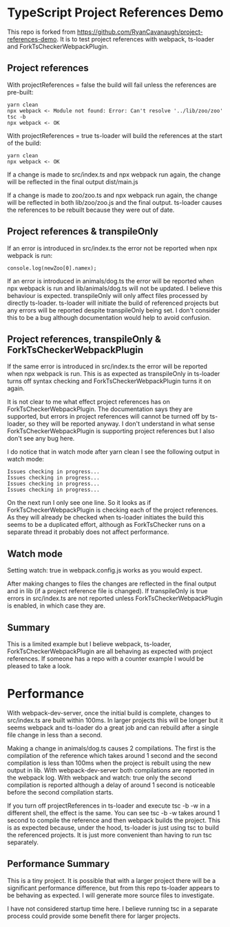 # TypeScript Project References Demo

This repo is forked from https://github.com/RyanCavanaugh/project-references-demo.  It is to test project references with webpack, ts-loader and ForkTsCheckerWebpackPlugin.



## Project references

With projectReferences = false the build will fail unless the references are pre-built:
```
yarn clean
npx webpack <- Module not found: Error: Can't resolve '../lib/zoo/zoo'
tsc -b
npx webpack <- OK
```

With projectReferences = true ts-loader will build the references at the start of the build:
```
yarn clean
npx webpack <- OK
```

If a change is made to src/index.ts and npx webpack run again, the change will be reflected in the final output dist/main.js

If a change is made to zoo/zoo.ts and npx webpack run again, the change will be reflected in both lib/zoo/zoo.js and the final output.  ts-loader causes the references to be rebuilt because they were out of date.

## Project references & transpileOnly

If an error is introduced in src/index.ts the error not be reported when npx webpack is run:
```
console.log(newZoo[0].namex);
```

If an error is introduced in animals/dog.ts the error will be reported when npx webpack is run and lib/animals/dog.ts will not be updated.  I believe this behaviour is expected.  transpileOnly will only affect files processed by directly ts-loader. ts-loader will initiate the build of referenced projects but any errors will be reported despite transpileOnly being set.  I don't consider this to be a bug although documentation would help to avoid confusion.

## Project references, transpileOnly & ForkTsCheckerWebpackPlugin

If the same error is introduced in src/index.ts the error will be reported when npx webpack is run.  This is as expected as transpileOnly in ts-loader turns off syntax checking and ForkTsCheckerWebpackPlugin turns it on again.

It is not clear to me what effect project references has on ForkTsCheckerWebpackPlugin.  The documentation says they are supported, but errors in project references will cannot be turned off by ts-loader, so they will be reported anyway.  I don't understand in what sense ForkTsCheckerWebpackPlugin is supporting project references but I also don't see any bug here.

I do notice that in watch mode after yarn clean I see the following output in watch mode:
```
Issues checking in progress...
Issues checking in progress...
Issues checking in progress...
Issues checking in progress...
```
On the next run I only see one line. So it looks as if ForkTsCheckerWebpackPlugin is checking each of the project references. As they will already be checked when ts-loader initiates the build this seems to be a duplicated effort, although as ForkTsChecker runs on a separate thread it probably does not affect performance.

## Watch mode

Setting watch: true in webpack.config.js works as you would expect.

After making changes to files the changes are reflected in the final output and in lib (if a project reference file is changed).  If transpileOnly is true errors in src/index.ts are not reported unless ForkTsCheckerWebpackPlugin is enabled, in which case they are.

## Summary

This is a limited example but I believe webpack, ts-loader, ForkTsCheckerWebpackPlugin are all behaving as expected with project references.  If someone has a repo with a counter example I would be pleased to take a look.

# Performance

With webpack-dev-server, once the initial build is complete, changes to src/index.ts are built within 100ms.  In larger projects this will be longer but it seems webpack and ts-loader do a great job and can rebuild after a single file change in less than a second.

Making a change in animals/dog.ts causes 2 compilations.  The first is the compilation of the reference which takes around 1 second and the second compilation is less than 100ms when the project is rebuilt using the new output in lib.  With webpack-dev-server both compilations are reported in the webpack log.  With webpack and watch: true only the second compilation is reported although a delay of around 1 second is noticeable before the second compilation starts.

If you turn off projectReferences in ts-loader and execute tsc -b -w in a different shell, the effect is the same.  You can see tsc -b -w takes around 1 second to compile the reference and then webpack builds the project. This is as expected because, under the hood, ts-loader is just using tsc to build the referenced projects.  It is just more convenient than having to run tsc separately.

## Performance Summary

This is a tiny project.  It is possible that with a larger project there will be a significant performance difference, but from this repo ts-loader appears to be behaving as expected.  I will generate more source files to investigate.

I have not considered startup time here.  I believe running tsc in a separate process could provide some benefit there for larger projects.